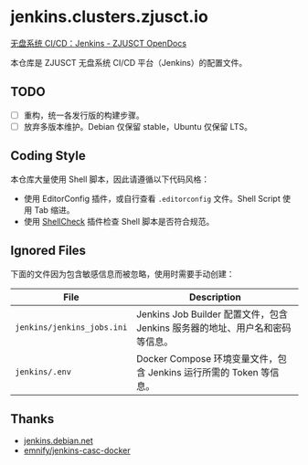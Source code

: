 # jenkins.clusters.zjusct.io

[无盘系统 CI/CD：Jenkins - ZJUSCT OpenDocs](https://zjusct.pages.zjusct.io/opendocs/operation/system/diskless/auto/)

本仓库是 ZJUSCT 无盘系统 CI/CD 平台（Jenkins）的配置文件。

## TODO

- [ ] 重构，统一各发行版的构建步骤。
- [ ] 放弃多版本维护。Debian 仅保留 stable，Ubuntu 仅保留 LTS。

## Coding Style

本仓库大量使用 Shell 脚本，因此请遵循以下代码风格：

- 使用 EditorConfig 插件，或自行查看 `.editorconfig` 文件。Shell Script 使用 Tab 缩进。
- 使用 [ShellCheck](https://marketplace.visualstudio.com/items?itemName=timonwong.shellcheck) 插件检查 Shell 脚本是否符合规范。

## Ignored Files

下面的文件因为包含敏感信息而被忽略，使用时需要手动创建：

| File | Description |
| ---- | ----------- |
| `jenkins/jenkins_jobs.ini` | Jenkins Job Builder 配置文件，包含 Jenkins 服务器的地址、用户名和密码等信息。 |
| `jenkins/.env` | Docker Compose 环境变量文件，包含 Jenkins 运行所需的 Token 等信息。 |

## Thanks

- [jenkins.debian.net](https://salsa.debian.org/qa/jenkins.debian.net)
- [emnify/jenkins-casc-docker](https://github.com/emnify/jenkins-casc-docker)
